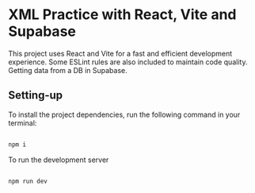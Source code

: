 # XML Practice with React, Vite and Supabase

This project uses React and Vite for a fast and efficient development experience. Some ESLint rules are also included to maintain code quality. Getting data from a DB in Supabase.

## Setting-up

To install the project dependencies, run the following command in your terminal:

```bash

npm i

```

To run the development server

```bash 

npm run dev